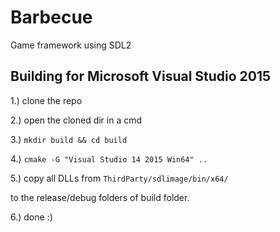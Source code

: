# Barbecue
Game framework using SDL2

## Building for Microsoft Visual Studio 2015

1.) clone the repo

2.) open the cloned dir in a cmd

3.) `mkdir build && cd build`

4.) `cmake -G "Visual Studio 14 2015 Win64" ..`

5.) copy all DLLs from `ThirdParty/sdlimage/bin/x64/`

to the release/debug folders of build folder.

6.) done :)
